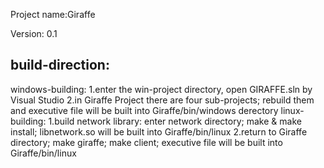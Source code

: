 Project name:Giraffe

Version:  0.1

build-direction:
--------------------------
  windows-building:
    1.enter the win-project directory, open GIRAFFE.sln by Visual Studio
    2.in Giraffe Project there are four sub-projects; rebuild them 
      and executive file will be built into Giraffe/bin/windows derectory
  linux-building:
    1.build network library: enter network directory; make &  make install;
      libnetwork.so will be built into Giraffe/bin/linux
    2.return to Giraffe directory; make giraffe; make client; executive file 
      will be built into Giraffe/bin/linux